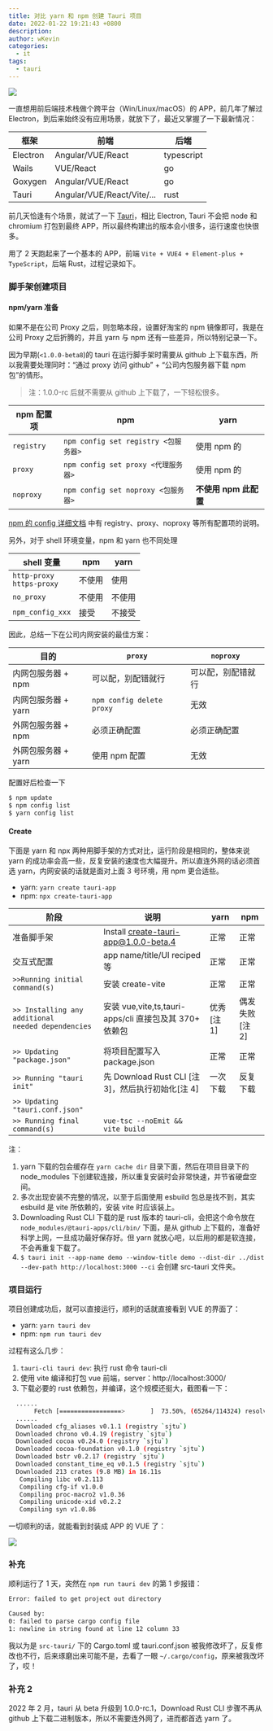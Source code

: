 ```yaml
---
title: 对比 yarn 和 npm 创建 Tauri 项目
date: 2022-01-22 19:21:43 +0800
description:
author: wKevin
categories:
  - it
tags:
  - tauri
---
```


![](/images/posts/2022-01-22-create-tauri-app/icon.png)

一直想用前后端技术栈做个跨平台（Win/Linux/macOS）的 APP，前几年了解过 Electron，到后来始终没有应用场景，就放下了，最近又掌握了一下最新情况：

| 框架     | 前端                       | 后端       |
| -------- | -------------------------- | ---------- |
| Electron | Angular/VUE/React          | typescript |
| Wails    | VUE/React                  | go         |
| Goxygen  | Angular/VUE/React          | go         |
| Tauri    | Angular/VUE/React/Vite/... | rust       |

前几天恰逢有个场景，就试了一下 [Tauri](https://tauri.studio/)，相比 Electron, Tauri 不会把 node 和 chromium 打包到最终 APP，所以最终构建出的版本会小很多，运行速度也快很多。

用了 2 天跑起来了一个基本的 APP，前端 `Vite + VUE4 + Element-plus + TypeScript`，后端 Rust，过程记录如下。

### 脚手架创建项目

#### npm/yarn 准备

如果不是在公司 Proxy 之后，则忽略本段，设置好淘宝的 npm 镜像即可，我是在公司 Proxy 之后折腾的，并且 yarn 与 npm 还有一些差异，所以特别记录一下。

因为早期(`<1.0.0-beta8`)的 tauri 在运行脚手架时需要从 github 上下载东西，所以我需要处理同时：“通过 proxy 访问 github” + “公司内包服务器下载 npm 包”的情形。

> 注：1.0.0-rc 后就不需要从 github 上下载了，一下轻松很多。

| npm 配置项 | npm                                  | yarn                  |
| ---------- | ------------------------------------ | --------------------- |
| `registry` | `npm config set registry <包服务器>` | 使用 npm 的           |
| `proxy`    | `npm config set proxy <代理服务器>`  | 使用 npm 的           |
| `noproxy`  | `npm config set noproxy <包服务器>`  | **不使用 npm 此配置** |

[npm 的 config 详细文档](https://docs.npmjs.com/cli/v8/using-npm/config) 中有 registry、proxy、noproxy 等所有配置项的说明。

另外，对于 shell 环境变量，npm 和 yarn 也不同处理

| shell 变量                     | npm    | yarn   |
| ------------------------------ | ------ | ------ |
| `http-proxy`<br/>`https-proxy` | 不使用 | 使用   |
| `no_proxy`                     | 不使用 | 不使用 |
| `npm_config_xxx`               | 接受   | 不接受 |

因此，总结一下在公司内网安装的最佳方案：

| 目的                | `proxy`                   | `noproxy`          |
| ------------------- | ------------------------- | ------------------ |
| 内网包服务器 + npm  | 可以配，别配错就行        | 可以配，别配错就行 |
| 内网包服务器 + yarn | `npm config delete proxy` | 无效               |
| 外网包服务器 + npm  | 必须正确配置              | 必须正确配置       |
| 外网包服务器 + yarn | 使用 npm 配置             | 无效               |

配置好后检查一下

```sh
$ npm update
$ npm config list
$ yarn config list
```

#### Create

下面是 yarn 和 npx 两种用脚手架的方式对比，运行阶段是相同的，整体来说 yarn 的成功率会高一些，反复安装的速度也大幅提升。所以直连外网的话必须首选 yarn，内网安装的话就是面对上面 3 号环境，用 npm 更合适些。

- yarn: `yarn create tauri-app`
- npm: `npx create-tauri-app`

| 阶段                                                    | 说明                                                   | yarn           | npm                |
| ------------------------------------------------------- | ------------------------------------------------------ | -------------- | ------------------ |
| 准备脚手架                                              | Install create-tauri-app@1.0.0-beta.4                  | 正常           | 正常               |
| 交互式配置                                              | app name/title/UI reciped 等                           | 正常           | 正常               |
| `>>Running initial command(s)`                          | 安装 create-vite                                       | 正常           | 正常               |
| `>> Installing any additional`<br>`needed dependencies` | 安装 vue,vite,ts,tauri-apps/cli 直接包及其 370+ 依赖包 | 优秀<br>[注 1] | 偶发失败<br>[注 2] |
| `>> Updating "package.json"`                            | 将项目配置写入 package.json                            | 正常           | 正常               |
| `>> Running "tauri init"`                               | 先 Download Rust CLI [注 3]，然后执行初始化[注 4]      | 一次下载       | 反复下载           |
| `>> Updating "tauri.conf.json"`                         |                                                        |                |                    |
| `>> Running final command(s)`                           | `vue-tsc --noEmit && vite build`                       |                |                    |

注：

1. yarn 下载的包会缓存在 `yarn cache dir` 目录下面，然后在项目目录下的 node_modules 下创建软连接，所以重复安装时会非常快速，并节省硬盘空间。
2. 多次出现安装不完整的情况，以至于后面使用 esbuild 包总是找不到，其实 esbuild 是 vite 所依赖的，安装 vite 时应该装上。
3. Downloading Rust CLI 下载的是 rust 版本的 tauri-cli，会把这个命令放在 `node_modules/@tauri-apps/cli/bin/` 下面，是从 github 上下载的，准备好科学上网，一旦成功最好保存好。但 yarn 就放心吧，以后用的都是软连接，不会再重复下载了。
4. `$ tauri init --app-name demo --window-title demo --dist-dir ../dist --dev-path http://localhost:3000 --ci` 会创建 src-tauri 文件夹。

### 项目运行

项目创建成功后，就可以直接运行，顺利的话就直接看到 VUE 的界面了：

- yarn: `yarn tauri dev`
- npm: `npm run tauri dev`

过程有这么几步：

1. `tauri-cli tauri dev`: 执行 rust 命令 tauri-cli
2. 使用 vite 编译和打包 vue 前端，server：http://localhost:3000/
3. 下载必要的 rust 依赖包，并编译，这个规模还挺大，截图看一下：

```sh
  ......
       Fetch [=================>       ]  73.50%, (65264/114324) resolving deltas
  ......
  Downloaded cfg_aliases v0.1.1 (registry `sjtu`)
  Downloaded chrono v0.4.19 (registry `sjtu`)
  Downloaded cocoa v0.24.0 (registry `sjtu`)
  Downloaded cocoa-foundation v0.1.0 (registry `sjtu`)
  Downloaded bstr v0.2.17 (registry `sjtu`)
  Downloaded constant_time_eq v0.1.5 (registry `sjtu`)
  Downloaded 213 crates (9.8 MB) in 16.11s
   Compiling libc v0.2.113
   Compiling cfg-if v1.0.0
   Compiling proc-macro2 v1.0.36
   Compiling unicode-xid v0.2.2
   Compiling syn v1.0.86
```

一切顺利的话，就能看到封装成 APP 的 VUE 了：

![](/images/posts/2022-01-22-create-tauri-app/app.png)

### 补充

顺利运行了 1 天，突然在 `npm run tauri dev` 的第 1 步报错：

```sh
Error: failed to get project out directory

Caused by:
0: failed to parse cargo config file
1: newline in string found at line 12 column 33
```

我以为是 `src-tauri/` 下的 Cargo.toml 或 tauri.conf.json 被我修改坏了，反复修改也不行，后来琢磨出来可能不是，去看了一眼 `~/.cargo/config`，原来被我改坏了，哎！

### 补充 2

2022 年 2 月，tauri 从 beta 升级到 1.0.0-rc.1，Download Rust CLI 步骤不再从 github 上下载二进制版本，所以不需要连外网了，进而都首选 yarn 了。
